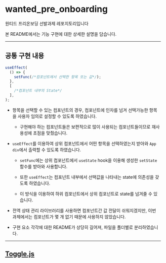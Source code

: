 # wanted_pre_onboarding

원티드 프리온보딩 선발과제 레포지토리입니다

본 README에서는 기능 구현에 대한 상세한 설명을 담습니다.

---

## 공통 구현 내용

```jsx
useEffect(
  () => {
    setFunc(/*컴포넌트에서 선택한 항목 또는 값*/);
  },
  [
    /*컴포넌트 내부의 State*/
  ],
);
```

- 항목을 선택할 수 있는 컴포넌트의 경우, 컴포넌트에 인자를 넘겨 선택가능한 항목을 사용자 임의로 설정할 수 있도록 하였습니다.

  - 구현해야 하는 컴포넌트들은 보편적으로 많이 사용되는 컴포넌트들이므로 재사용성에 초점을 맞췄습니다.

- `useEffect`를 이용하여 상위 컴포넌트에서 어떤 항목을 선택하였는지 받아와 `App` `div`에서 출력할 수 있도록 하였습니다.

  - `setFunc`에는 상위 컴포넌트에서 `useState` hook을 이용해 생성한 `setState` 함수를 받아와 사용합니다.

  - 또한 `useEffect`는 컴포넌트 내부에서 선택값을 나타내는 state에 의존성을 갖도록 하였습니다.

  - 이 방식을 이용하여 하위 컴포넌트에서 상위 컴포넌트로 state를 넘겨줄 수 있습니다.

- 전역 상태 관리 라이브러리를 사용하면 컴포넌트간 값 전달이 쉬워지겠지만, 이번 과제에서는 컴포넌트가 몇 개 없기 때문에 사용하지 않았습니다.

- 구현 요소 각각에 대한 README가 상당히 길어져, 파일을 폴더별로 분리하였습니다.

---

## [Toggle.js](./src/components/Toggle/README.md)

